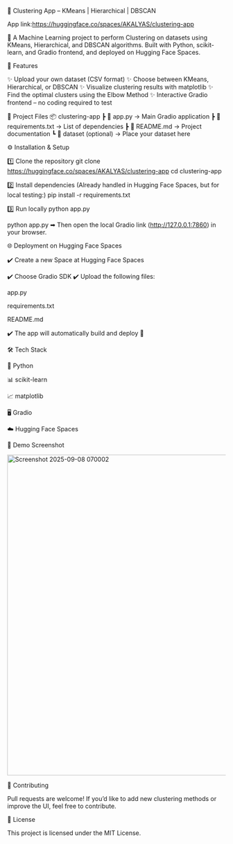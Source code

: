 🌟 Clustering App – KMeans | Hierarchical | DBSCAN

App link:https://huggingface.co/spaces/AKALYAS/clustering-app

🚀 A Machine Learning project to perform Clustering on datasets using KMeans, Hierarchical, and DBSCAN algorithms.
Built with Python, scikit-learn, and Gradio frontend, and deployed on Hugging Face Spaces.



📌 Features

✨ Upload your own dataset (CSV format)
✨ Choose between KMeans, Hierarchical, or DBSCAN
✨ Visualize clustering results with matplotlib
✨ Find the optimal clusters using the Elbow Method
✨ Interactive Gradio frontend – no coding required to test



📂 Project Files
📦 clustering-app
 ┣ 📜 app.py              → Main Gradio application
 ┣ 📜 requirements.txt    → List of dependencies
 ┣ 📜 README.md           → Project documentation
 ┗ 📂 dataset (optional)  → Place your dataset here



⚙️ Installation & Setup

1️⃣ Clone the repository
git clone https://huggingface.co/spaces/AKALYAS/clustering-app
cd clustering-app




2️⃣ Install dependencies
(Already handled in Hugging Face Spaces, but for local testing:)
pip install -r requirements.txt



3️⃣ Run locally
python app.py




python app.py
➡ Then open the local Gradio link (http://127.0.0.1:7860) in your browser.


🌐 Deployment on Hugging Face Spaces

✔️ Create a new Space at Hugging Face Spaces

✔️ Choose Gradio SDK
✔️ Upload the following files:

app.py

requirements.txt

README.md

✔️ The app will automatically build and deploy 🎉



🛠️ Tech Stack

🐍 Python

📊 scikit-learn

📈 matplotlib

🖥️ Gradio

☁️ Hugging Face Spaces



📸 Demo Screenshot

<img width="1567" height="740" alt="Screenshot 2025-09-08 070002" src="https://github.com/user-attachments/assets/1e1b46ab-6532-46aa-9b7f-1ea0ca4b8181" />


🤝 Contributing

Pull requests are welcome! If you’d like to add new clustering methods or improve the UI, feel free to contribute.



📜 License

This project is licensed under the MIT License.
